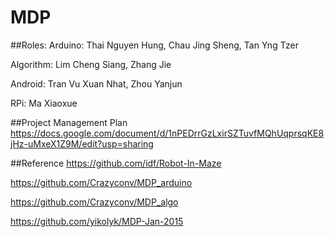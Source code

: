 # MDP
##Roles:
  Arduino: Thai Nguyen Hung, Chau Jing Sheng, Tan Yng Tzer
  
  Algorithm: Lim Cheng Siang, Zhang Jie
  
  Android: Tran Vu Xuan Nhat, Zhou Yanjun
  
  RPi: Ma Xiaoxue

##Project Management Plan
  https://docs.google.com/document/d/1nPEDrrGzLxirSZTuvfMQhUqprsqKE8jHz-uMxeX1Z9M/edit?usp=sharing
  
##Reference
  https://github.com/idf/Robot-In-Maze
  
  https://github.com/Crazyconv/MDP_arduino
  
  https://github.com/Crazyconv/MDP_algo
  
  https://github.com/yikolyk/MDP-Jan-2015
  
  
